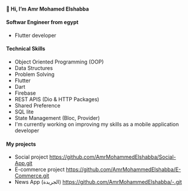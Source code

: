 #### 👋 Hi, I’m Amr Mohamed Elshabba
#### Softwar Engineer from egypt
  - Flutter developer 
#### Technical Skills
  - Object Oriented Programming (OOP)
  - Data Structures
  - Problem Solving 
  - Flutter
  - Dart
  - Firebase
  - REST APIS (Dio & HTTP Packages)
  - Shared Preference
  - SQL lite
  - State Management (Bloc, Provider)
  - I'm currently working on improving my skills as a mobile application developer
#### My projects
  - Social project https://github.com/AmrMohammedElshabba/Social-App.git
  - E-commerce project https://github.com/AmrMohammedElshabba/E-Commerce.git
  - News App (الجريدة) https://github.com/AmrMohammedElshabba/-.git
<!---

--->
